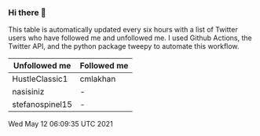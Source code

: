 ### Hi there 👋

This table is automatically updated every six hours with a list of Twitter users who have followed me and unfollowed me. I used Github Actions, the Twitter API, and the python package tweepy to automate this workflow.

| Unfollowed me |  Followed me |
| --- | --- |
|HustleClassic1|cmlakhan|
|nasisiniz|-|
|stefanospinel15|-|
Wed May 12 06:09:35 UTC 2021

